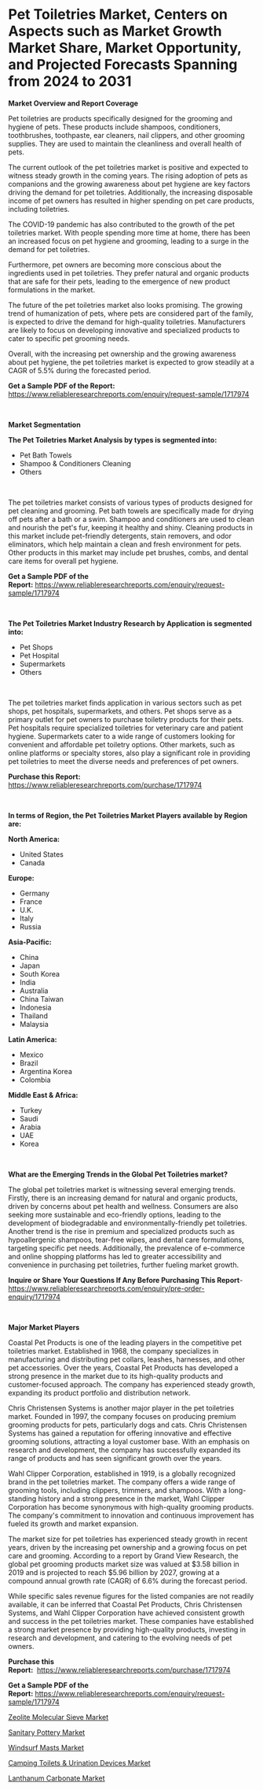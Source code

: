 <p><h1>Pet Toiletries Market, Centers on Aspects such as Market Growth Market Share, Market Opportunity, and Projected Forecasts Spanning from 2024 to 2031</h1></p><p><strong>Market Overview and Report Coverage</strong></p>
<p><p>Pet toiletries are products specifically designed for the grooming and hygiene of pets. These products include shampoos, conditioners, toothbrushes, toothpaste, ear cleaners, nail clippers, and other grooming supplies. They are used to maintain the cleanliness and overall health of pets.</p><p>The current outlook of the pet toiletries market is positive and expected to witness steady growth in the coming years. The rising adoption of pets as companions and the growing awareness about pet hygiene are key factors driving the demand for pet toiletries. Additionally, the increasing disposable income of pet owners has resulted in higher spending on pet care products, including toiletries.</p><p>The COVID-19 pandemic has also contributed to the growth of the pet toiletries market. With people spending more time at home, there has been an increased focus on pet hygiene and grooming, leading to a surge in the demand for pet toiletries.</p><p>Furthermore, pet owners are becoming more conscious about the ingredients used in pet toiletries. They prefer natural and organic products that are safe for their pets, leading to the emergence of new product formulations in the market.</p><p>The future of the pet toiletries market also looks promising. The growing trend of humanization of pets, where pets are considered part of the family, is expected to drive the demand for high-quality toiletries. Manufacturers are likely to focus on developing innovative and specialized products to cater to specific pet grooming needs.</p><p>Overall, with the increasing pet ownership and the growing awareness about pet hygiene, the pet toiletries market is expected to grow steadily at a CAGR of 5.5% during the forecasted period.</p></p>
<p><strong>Get a Sample PDF of the Report:</strong> <a href="https://www.reliableresearchreports.com/enquiry/request-sample/1717974">https://www.reliableresearchreports.com/enquiry/request-sample/1717974</a></p>
<p>&nbsp;</p>
<p><strong>Market Segmentation</strong></p>
<p><strong>The Pet Toiletries Market Analysis by types is segmented into:</strong></p>
<p><ul><li>Pet Bath Towels</li><li>Shampoo & Conditioners Cleaning</li><li>Others</li></ul></p>
<p>&nbsp;</p>
<p><p>The pet toiletries market consists of various types of products designed for pet cleaning and grooming. Pet bath towels are specifically made for drying off pets after a bath or a swim. Shampoo and conditioners are used to clean and nourish the pet's fur, keeping it healthy and shiny. Cleaning products in this market include pet-friendly detergents, stain removers, and odor eliminators, which help maintain a clean and fresh environment for pets. Other products in this market may include pet brushes, combs, and dental care items for overall pet hygiene.</p></p>
<p><strong>Get a Sample PDF of the Report:</strong>&nbsp;<a href="https://www.reliableresearchreports.com/enquiry/request-sample/1717974">https://www.reliableresearchreports.com/enquiry/request-sample/1717974</a></p>
<p>&nbsp;</p>
<p><strong>The Pet Toiletries Market Industry Research by Application is segmented into:</strong></p>
<p><ul><li>Pet Shops</li><li>Pet Hospital</li><li>Supermarkets</li><li>Others</li></ul></p>
<p>&nbsp;</p>
<p><p>The pet toiletries market finds application in various sectors such as pet shops, pet hospitals, supermarkets, and others. Pet shops serve as a primary outlet for pet owners to purchase toiletry products for their pets. Pet hospitals require specialized toiletries for veterinary care and patient hygiene. Supermarkets cater to a wide range of customers looking for convenient and affordable pet toiletry options. Other markets, such as online platforms or specialty stores, also play a significant role in providing pet toiletries to meet the diverse needs and preferences of pet owners.</p></p>
<p><strong>Purchase this Report:</strong>&nbsp; <a href="https://www.reliableresearchreports.com/purchase/1717974">https://www.reliableresearchreports.com/purchase/1717974</a></p>
<p>&nbsp;</p>
<p><strong>In terms of Region, the Pet Toiletries Market Players available by Region are:</strong></p>
<p>
    <p> <strong> North America: </strong>
        <ul>
            <li>United States</li>
            <li>Canada</li>
        </ul>
        </p> 
    <p> <strong> Europe: </strong>
        <ul>
            <li>Germany</li>
            <li>France</li>
            <li>U.K.</li>
            <li>Italy</li>
            <li>Russia</li>
        </ul>
        </p> 
    <p> <strong> Asia-Pacific: </strong>
        <ul>
            <li>China</li>
            <li>Japan</li>
            <li>South Korea</li>
            <li>India</li>
            <li>Australia</li>
            <li>China Taiwan</li>
            <li>Indonesia</li>
            <li>Thailand</li>
            <li>Malaysia</li>
        </ul>
        </p> 
    <p> <strong> Latin America: </strong>
        <ul>
            <li>Mexico</li>
            <li>Brazil</li>
            <li>Argentina Korea</li>
            <li>Colombia</li>
        </ul>
        </p> 
    <p> <strong> Middle East & Africa: </strong>
        <ul>
            <li>Turkey</li>
            <li>Saudi</li>
            <li>Arabia</li>
            <li>UAE</li>
            <li>Korea</li>
        </ul>
    </p>
    </p>
<p>&nbsp;</p>
<p><strong>What are the Emerging Trends in the Global Pet Toiletries market?</strong></p>
<p><p>The global pet toiletries market is witnessing several emerging trends. Firstly, there is an increasing demand for natural and organic products, driven by concerns about pet health and wellness. Consumers are also seeking more sustainable and eco-friendly options, leading to the development of biodegradable and environmentally-friendly pet toiletries. Another trend is the rise in premium and specialized products such as hypoallergenic shampoos, tear-free wipes, and dental care formulations, targeting specific pet needs. Additionally, the prevalence of e-commerce and online shopping platforms has led to greater accessibility and convenience in purchasing pet toiletries, further fueling market growth.</p></p>
<p><strong>Inquire or Share Your Questions If Any Before Purchasing This Report</strong>- <a href="https://www.reliableresearchreports.com/enquiry/pre-order-enquiry/1717974">https://www.reliableresearchreports.com/enquiry/pre-order-enquiry/1717974</a></p>
<p>&nbsp;</p>
<p><strong>Major Market Players</strong></p>
<p><p>Coastal Pet Products is one of the leading players in the competitive pet toiletries market. Established in 1968, the company specializes in manufacturing and distributing pet collars, leashes, harnesses, and other pet accessories. Over the years, Coastal Pet Products has developed a strong presence in the market due to its high-quality products and customer-focused approach. The company has experienced steady growth, expanding its product portfolio and distribution network.</p><p>Chris Christensen Systems is another major player in the pet toiletries market. Founded in 1997, the company focuses on producing premium grooming products for pets, particularly dogs and cats. Chris Christensen Systems has gained a reputation for offering innovative and effective grooming solutions, attracting a loyal customer base. With an emphasis on research and development, the company has successfully expanded its range of products and has seen significant growth over the years.</p><p>Wahl Clipper Corporation, established in 1919, is a globally recognized brand in the pet toiletries market. The company offers a wide range of grooming tools, including clippers, trimmers, and shampoos. With a long-standing history and a strong presence in the market, Wahl Clipper Corporation has become synonymous with high-quality grooming products. The company's commitment to innovation and continuous improvement has fueled its growth and market expansion.</p><p>The market size for pet toiletries has experienced steady growth in recent years, driven by the increasing pet ownership and a growing focus on pet care and grooming. According to a report by Grand View Research, the global pet grooming products market size was valued at $3.58 billion in 2019 and is projected to reach $5.96 billion by 2027, growing at a compound annual growth rate (CAGR) of 6.6% during the forecast period.</p><p>While specific sales revenue figures for the listed companies are not readily available, it can be inferred that Coastal Pet Products, Chris Christensen Systems, and Wahl Clipper Corporation have achieved consistent growth and success in the pet toiletries market. These companies have established a strong market presence by providing high-quality products, investing in research and development, and catering to the evolving needs of pet owners.</p></p>
<p><strong>Purchase this Report:</strong>&nbsp;&nbsp;<a href="https://www.reliableresearchreports.com/purchase/1717974">https://www.reliableresearchreports.com/purchase/1717974</a></p>
<p></p>
<p><strong>Get a Sample PDF of the Report:</strong>&nbsp;<a href="https://www.reliableresearchreports.com/enquiry/request-sample/1717974">https://www.reliableresearchreports.com/enquiry/request-sample/1717974</a></p>
<p><p><a href="https://www.linkedin.com/pulse/zeolite-molecular-sieve-market-size-growth-forecast-from-2023-2mlje/">Zeolite Molecular Sieve Market</a></p><p><a href="https://www.linkedin.com/pulse/decoding-sanitary-pottery-market-deep-dive-latest-trends-m6vce/">Sanitary Pottery Market</a></p><p><a href="https://github.com/lilstefpacute/Market-Research-Report-List-2/blob/main/windsurf-masts-market.md">Windsurf Masts Market</a></p><p><a href="https://github.com/rexevange/Market-Research-Report-List-2/blob/main/camping-toilets-urination-devices-market.md">Camping Toilets & Urination Devices Market</a></p><p><a href="https://www.linkedin.com/pulse/lanthanum-carbonate-market-size-growth-forecast-from-2023-efole/">Lanthanum Carbonate Market</a></p></p>